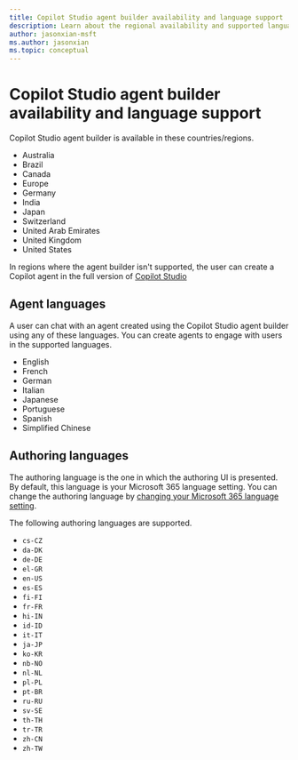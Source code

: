 ```yaml
---
title: Copilot Studio agent builder availability and language support
description: Learn about the regional availability and supported languages for Copilot Studio agent builder.
author: jasonxian-msft
ms.author: jasonxian
ms.topic: conceptual
---
```


# Copilot Studio agent builder availability and language support

Copilot Studio agent builder is available in these countries/regions.

- Australia
- Brazil
- Canada
- Europe
- Germany
- India
- Japan
- Switzerland
- United Arab Emirates
- United Kingdom
- United States

In regions where the agent builder isn't supported, the user can create a Copilot agent in the full version of [Copilot Studio](/microsoft-copilot-studio/fundamentals-get-started)

## Agent languages

A user can chat with an agent created using the Copilot Studio agent builder using any of these languages. You can create agents to engage with users in the supported languages.

- English
- French
- German
- Italian
- Japanese
- Portuguese
- Spanish
- Simplified Chinese

## Authoring languages

The authoring language is the one in which the authoring UI is presented. By default, this language is your Microsoft 365 language setting. You can change the authoring language by [changing your Microsoft 365 language setting](https://support.microsoft.com/topic/change-your-display-language-and-time-zone-in-microsoft-365-for-business-6f238bff-5252-441e-b32b-655d5d85d15b).

The following authoring languages are supported.

- `cs-CZ`
- `da-DK`
- `de-DE`
- `el-GR`
- `en-US`
- `es-ES`
- `fi-FI`
- `fr-FR`
- `hi-IN`
- `id-ID`
- `it-IT`
- `ja-JP`
- `ko-KR`
- `nb-NO`
- `nl-NL`
- `pl-PL`
- `pt-BR`
- `ru-RU`
- `sv-SE`
- `th-TH`
- `tr-TR`
- `zh-CN`
- `zh-TW`
